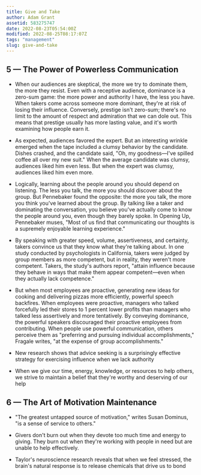 ```yaml
---
title: Give and Take
author: Adam Grant
assetid: 583275747
date: 2022-08-23T05:54:00Z
modified: 2022-08-25T08:17:07Z
tags: "management"
slug: give-and-take
---
```


## 5 — The Power of Powerless Communication

*  When our audiences are skeptical, the more we try to dominate them, the more they resist. Even with a receptive audience, dominance is a zero-sum game: the more power and authority I have, the less you have. When takers come across someone more dominant, they're at risk of losing their influence. Conversely, prestige isn't zero-sum; there's no limit to the amount of respect and admiration that we can dole out. This means that prestige usually has more lasting value, and it's worth examining how people earn it.

*  As expected, audiences favored the expert. But an interesting wrinkle emerged when the tape included a clumsy behavior by the candidate. Dishes crashed, and the candidate said, "Oh, my goodness—I've spilled coffee all over my new suit." When the average candidate was clumsy, audiences liked him even less. But when the expert was clumsy, audiences liked him even more.

*  Logically, learning about the people around you should depend on listening. The less you talk, the more you should discover about the group. But Pennebaker found the opposite: the more you talk, the more you think you've learned about the group. By talking like a taker and dominating the conversation, you believe you've actually come to know the people around you, even though they barely spoke. In Opening Up, Pennebaker muses, "Most of us find that communicating our thoughts is a supremely enjoyable learning experience."

*  By speaking with greater speed, volume, assertiveness, and certainty, takers convince us that they know what they're talking about. In one study conducted by psychologists in California, takers were judged by group members as more competent, but in reality, they weren't more competent. Takers, the study's authors report, "attain influence because they behave in ways that make them appear competent—even when they actually lack competence."

*  But when most employees are proactive, generating new ideas for cooking and delivering pizzas more efficiently, powerful speech backfires. When employees were proactive, managers who talked forcefully led their stores to 1 percent lower profits than managers who talked less assertively and more tentatively. By conveying dominance, the powerful speakers discouraged their proactive employees from contributing. When people use powerful communication, others perceive them as "preferring and pursuing individual accomplishments," Fragale writes, "at the expense of group accomplishments."

*  New research shows that advice seeking is a surprisingly effective strategy for exercising influence when we lack authority

*  When we give our time, energy, knowledge, or resources to help others, we strive to maintain a belief that they're worthy and deserving of our help

## 6 — The Art of Motivation Maintenance

*  "The greatest untapped source of motivation," writes Susan Dominus, "is a sense of service to others."

*  Givers don't burn out when they devote too much time and energy to giving. They burn out when they're working with people in need but are unable to help effectively.

*  Taylor's neuroscience research reveals that when we feel stressed, the brain's natural response is to release chemicals that drive us to bond

